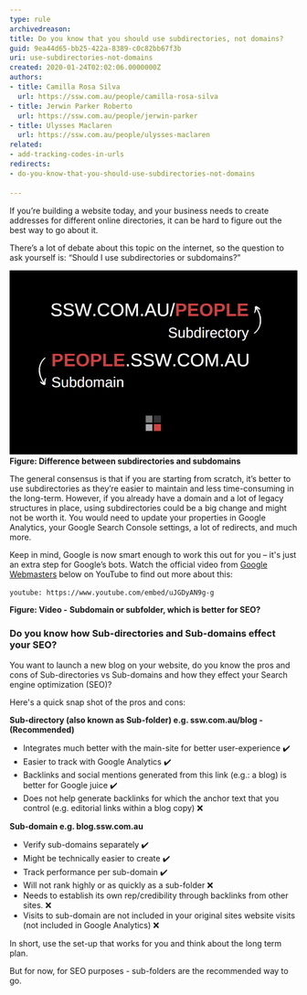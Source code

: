 ```yaml
---
type: rule
archivedreason: 
title: Do you know that you should use subdirectories, not domains?
guid: 9ea44d65-bb25-422a-8389-c0c82bb67f3b
uri: use-subdirectories-not-domains
created: 2020-01-24T02:02:06.0000000Z
authors:
- title: Camilla Rosa Silva
  url: https://ssw.com.au/people/camilla-rosa-silva
- title: Jerwin Parker Roberto
  url: https://ssw.com.au/people/jerwin-parker
- title: Ulysses Maclaren
  url: https://ssw.com.au/people/ulysses-maclaren
related:
- add-tracking-codes-in-urls
redirects:
- do-you-know-that-you-should-use-subdirectories-not-domains

---
```


If you’re building a website today, and your business needs to create addresses for different online directories, it can be hard to figure out the best way to go about it. 

There’s a lot of debate about this topic on the internet, so the question to ask yourself is: “Should I use subdirectories or subdomains?”

<!--endintro-->
![](rulesubdomains.png) **Figure: Difference between subdirectories and subdomains** 



The general consensus is that if you are starting from scratch, it’s better to use subdirectories as they’re easier to maintain and less time-consuming in the long-term. However, if you already have a domain and a lot of legacy structures in place, using subdirectories could be a big change and might not be worth it. You would need to update your properties in Google Analytics, your Google Search Console settings, a lot of redirects, and much more.



Keep in mind, Google is now smart enough to work this out for you – it's just an extra step for Google’s bots. Watch the official video from [Google Webmasters](https://www.youtube.com/user/GoogleWebmasterHelp) below on YouTube to find out more about this:


`youtube: https://www.youtube.com/embed/uJGDyAN9g-g`


**Figure: Video -** **Subdomain or subfolder, which is better for SEO?**

### Do you know how Sub-directories and Sub-domains effect your SEO?


You want to launch a new blog on your website, do you know the pros and cons of Sub-directories vs Sub-domains and how they effect your Search engine optimization (SEO)?

Here's a quick snap shot of the pros and cons:

**Sub-directory (also known as Sub-folder) e.g. ssw.com.au/blog - (Recommended)**

* Integrates much better with the main-site for better user-experience ✔️
* Easier to track with Google Analytics ✔️
* Backlinks and social mentions generated from this link (e.g.: a blog) is better for Google juice ✔️
* Does not help generate backlinks for which the anchor text that you control (e.g. editorial links within a blog copy) ❌


 **Sub-domain e.g. blog.ssw.com.au** 



* Verify sub-domains separately ✔️
* Might be technically easier to create ✔️
* Track performance per sub-domain ✔️
* Will not rank highly or as quickly as a sub-folder ❌
* Needs to establish its own rep/credibility through backlinks from other sites. ❌
* Visits to sub-domain are not included in your original sites website visits (not included in Google Analytics) ❌



In short, use the set-up that works for you and think about the long term plan.

But for now, for SEO purposes - sub-folders are the recommended way to go.
